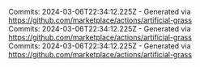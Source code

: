 Commits: 2024-03-06T22:34:12.225Z - Generated via https://github.com/marketplace/actions/artificial-grass
<br>
Commits: 2024-03-06T22:34:12.225Z - Generated via https://github.com/marketplace/actions/artificial-grass
<br>
Commits: 2024-03-06T22:34:12.225Z - Generated via https://github.com/marketplace/actions/artificial-grass
<br>

